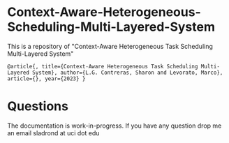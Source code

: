 # Context-Aware-Heterogeneous-Scheduling-Multi-Layered-System
This is a repository of "Context-Aware  Heterogeneous Task Scheduling Multi-Layered System"

``
@article{,
  title={Context-Aware Heterogeneous Task Scheduling Multi-Layered System},
  author={L.G. Contreras, Sharon and Levorato, Marco},
  article={},
  year={2023}
}
``
# Questions
The documentation is work-in-progress. If you have any question drop me an email sladrond at uci dot edu
